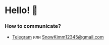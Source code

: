 # Hello! 👋    

### How to communicate?
- [Telegram][telegram] или SnowKimm12345@gmail.com

[telegram]: https://t.me/ZedZarbond
